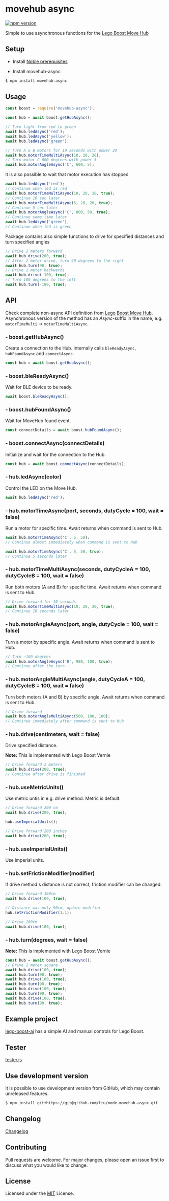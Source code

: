 # movehub async

[![npm version](https://badge.fury.io/js/movehub-async.svg)](https://badge.fury.io/js/movehub-async)

Simple to use asynchronous functions for the [Lego Boost Move Hub](https://github.com/hobbyquaker/node-movehub)

## Setup

* Install [Noble prerequisites](https://github.com/noble/noble#prerequisites)

* Install movehub-async
```sh
$ npm install movehub-async
```

## Usage

```js
const boost = require('movehub-async');

const hub = await boost.getHubAsync();

// Turn light from red to green
await hub.ledAsync('red');
await hub.ledAsync('yellow');
await hub.ledAsync('green');

// Turn A & B motors for 10 seconds with power 20
await hub.motorTimeMultiAsync(10, 20, 20);
// Turn motor C 600 degrees with power 5
await hub.motorAngleAsync('C', 600, 5);
```

It is also possible to wait that motor execution has stopped

```js
await hub.ledAsync('red');
// Continue when led is red
await hub.motorTimeMultiAsync(10, 20, 20, true);
// Continue 10 sec later
await hub.motorTimeMultiAsync(5, 20, 20, true);
// Continue 5 sec later
await hub.motorAngleAsync('C', 800, 50, true);
// Continue some time later
await hub.ledAsync('green');
// Continue when led is green
```

Package contains also simple functions to drive for specified distances and turn specified angles

```js
// Drive 2 meters forward
await hub.drive(200, true);
// After 2 meter drive, turn 90 degrees to the right
await hub.turn(90, true);
// Drive 1 meter backwards
await hub.drive(-100, true);
// Turn 180 degrees to the left
await hub.turn(-180, true); 
```

## API

Check complete non-async API definition from [Lego Boost Move Hub](https://github.com/hobbyquaker/node-movehub). Asynchronous version of the method has an _Async_-suffix in the name, e.g. `motorTimeMulti` -> `motorTimeMultiAsync`.

### - boost.getHubAsync()

Create a connection to the Hub. Internally calls `bleReadyAsync`, `hubFoundAsync` and `connectAsync`.

```js
const hub = await boost.getHubAsync();
```

### - boost.bleReadyAsync()

Wait for BLE device to be ready.

```js
await boost.bleReadyAsync();
```

### - boost.hubFoundAsync()

Wait for MoveHub found event.

```js
const connectDetails = await boost.hubFoundAsync();
```

### - boost.connectAsync(connectDetails)

Initialize and wait for the connection to the Hub.

```js
const hub = await boost.connectAsync(connectDetails);
```

### - hub.ledAsync(color)

Control the LED on the Move Hub.

```js
await hub.ledAsync('red');
```

### - hub.motorTimeAsync(port, seconds, dutyCycle = 100, wait = false)

Run a motor for specific time. Await returns when command is sent to Hub.

```js
await hub.motorTimeAsync('C', 5, 50);
// Continue almost immediately when command is sent to Hub

await hub.motorTimeAsync('C', 5, 50, true);
// Continue 5 seconds later
```

### - hub.motorTimeMultiAsync(seconds, dutyCycleA = 100, dutyCycleB = 100, wait = false)

Run both motors (A and B) for specific time. Await returns when command is sent to Hub.

```js
// Drive forward for 10 seconds
await hub.motorTimeMultiAsync(10, 20, 20, true);
// Continue 10 seconds later
```

### - hub.motorAngleAsync(port, angle, dutyCycle = 100, wait = false)

Turn a motor by specific angle. Await returns when command is sent to Hub.

```js
// Turn ~180 degrees  
await hub.motorAngleAsync('B', 980, 100, true);
// Continue after the turn
```

### - hub.motorAngleMultiAsync(angle, dutyCycleA = 100, dutyCycleB = 100, wait = false)

Turn both motors (A and B) by specific angle. Await returns when command is sent to Hub.

```js
// Drive forward
await hub.motorAngleMultiAsync(500, 100, 100);
// Continue immediately after command is sent to Hub
```

### - hub.drive(centimeters, wait = false)

Drive specified distance.

__Note:__ This is implemented with Lego Boost Vernie

```js
// Drive forward 2 meters
await hub.drive(200, true);
// Continue after drive is finished
```

### - hub.useMetricUnits()

Use metric untis in e.g. drive method. Metric is default.

```js
// Drive forward 200 cm
await hub.drive(200, true);

hub.useImperialUnits();

// Drive forward 200 inches
await hub.drive(200, true);
```

### - hub.useImperialUnits()

Use imperial units.

### - hub.setFrictionModifier(modifier)

If drive method's distance is not correct, friction modifier can be changed.

```js
// Drive forward 100cm
await hub.drive(100, true);

// Distance was only 90cm, update modifier
hub.setFrictionModifier(1.1);

// Drive 100cm
await hub.drive(100, true);
```

### - hub.turn(degrees, wait = false)

__Note:__ This is implemented with Lego Boost Vernie

```js
const hub = await boost.getHubAsync();
// Drive 1 meter square
await hub.drive(100, true);
await hub.turn(90, true);
await hub.drive(100, true);
await hub.turn(90, true);
await hub.drive(100, true);
await hub.turn(90, true);
await hub.drive(100, true);
await hub.turn(90, true);

```

## Example project

[lego-boost-ai](https://github.com/ttu/lego-boost-ai) has a simple AI and manual controls for Lego Boost.

## Tester

[tester.js](https://github.com/ttu/node-movehub-async/blob/master/tester.js)

## Use development version

It is possible to use development version from GitHub, which may contain unreleased features.

```sh
$ npm install git+https://git@github.com/ttu/node-movehub-async.git
```

## Changelog

[Changelog](https://github.com/ttu/node-movehub-async/blob/master/CHANGELOG.md)

## Contributing

Pull requests are welcome. For major changes, please open an issue first to discuss what you would like to change.

## License

Licensed under the [MIT](https://github.com/ttu/node-movehub-async/blob/master/LICENSE) License.
